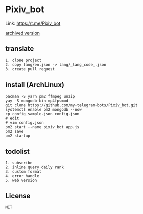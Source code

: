 # Pixiv_bot
Link: https://t.me/Pixiv_bot

[archived version](https://github.com/my-telegram-bots/Pixiv_bot_archived)
## translate 
    1. clone project
    2. copy lang/en.json -> lang/_lang_code_.json
    3. create pull request
## install (ArchLinux)
    
    pacman -S yarn pm2 ffmpeg unzip
    yay -S mongodb-bin mp4fpsmod
    git clone https://github.com/my-telegram-bots/Pixiv_bot.git
    systemctl enable pm2 mongodb --now
    cp config_sample.json config.json
    # edit
    # vim config.json
    pm2 start --name pixiv_bot app.js
    pm2 save
    pm2 startup
## todolist
    1. subscribe
    2. inline query daily rank
    3. custom format
    4. error handle
    5. web version
## License
    MIT